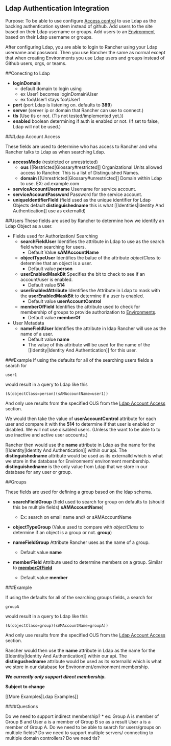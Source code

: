 
Ldap Authentication Integration
---------
Purpose: To be able to use configure [Access control](http://docs.rancher.com/rancher/configuration/access-control/) 
to use Ldap as the backing authentication system instead of github. Add users to the site based on their Ldap username 
or groups. Add users to an [Environment](http://docs.rancher.com/rancher/concepts/#environments)
 based on their Ldap username or groups.

After configuring Ldap, you are able to login to Rancher using your Ldap username and password. Then you use Rancher the same as normal except that when creating Environments you use Ldap users and groups instead of Github users, orgs, or teams. 

##Conecting to Ldap
 * **loginDomain** 
    * default domain to login using
    * ex User1 becomes loginDomain\User
    * ex foo\User1 stays foo\User1
 * **port** (port Ldap is listening on. defaults to **389**)
 * **server** (server ip or domain that Rancher can use to connect.)
 * **tls** (Use tls or not. (Tls not tested/implemented yet.))
 * **enabled** boolean determining if auth is enabled or not. (If set to false, Ldap will not be used.)

###<a name="LdapAccess"></a>Ldap Account Access
 
These fields are used to determine who has access to Rancher and who Rancher talks to Ldap as when searching Ldap.
 
 * **accessMode**  (restricted or unrestricted)
     * **ous** [[Restricted|Glossary#restricted]] Organizational Units allowed access to Rancher. This is a list of Distinguished Names.
     * **domain** [[Unrestricted|Glossary#unrestricted]] Domain within Ldap to use. EX: ad.example.com
 * **serviceAccountUsername**  Username for service account.
 * **serviceAccountPassword**  Password for the service account.
 * **uniqueIdentifierField** (field used as the unique identifier for Ldap Objects default **distinguishedname** this is what [[Identities|Identity And Authentication]] use as externalId) 

##Users
These fields are used by Rancher to determine how we identify an Ldap Object as a user.

 * Fields used for Authorization/ Searching
     * **searchFieldUser** Identifies the attribute in Ldap to use as the search field when searching for users. 
         * Default Value **sAMAccountName**
     * **objectTypeUser** Identifies the balue of the attribute *objectClass* to determine that an object is a user.
         * Default value **person**
     * **userEnabledMaskBit** Specifies the bit to check to see if an account/user is enabled. 
         * Default value **514** 
     * **userEnabledAttribute** Identifies the Attribute in Ldap to mask with the **userEnabledMaskBit** to determine if a user is enabled.
         * Default value **userAccountControl** 
     * <a name="memberOfField"></a>**memberOfField** Identifies the attribute used to check for membership of groups to provide authorization to [Environments](http://docs.rancher.com/rancher/concepts/#environments). 
         * Default value **memberOf** 
 * User Metadata
     * **nameFieldUser** Identifies the attribute in ldap Rancher will use as the name of a user. 
         * Default value **name** 
         * The value of this attribute will be used for the name of the [[Identity|Identity And Authentication]] for this user.


###Example
If using the defaults for all of the searching users fields a search for 

`user1` 

would result in a query to Ldap like this 

`(&(objectClass=person)(sAMAccountName=user1))` 

And only use results from the specified OUS from the [Ldap Account Access](#LdapAccess) section.

We would then take the value of **userAccountControl** attribute for each user and compare it with the **514** to determine if that user is enabled or disabled. We will not use disabled users. (Unless the want to be able to to use inactive and active user accounts.)


Rancher then would use the **name** attribute in Ldap as the name for the [[Identity|Identity And Authentication]] within our api. The **distinguishedname** attribute would be used as its externalId which is what we store in the database for Environment/ environment membership. **distinguishedname** is the only value from Ldap that we store in our database for any user or group.

 
##Groups

These fields are used for defining a group based on the ldap schema.

 * **searchFieldGroup** (field used to search for group on defaults to (should this be multiple fields) **sAMAccountName**) 
     * Ex: search on email name and/ or sAMAccountName

 * **objectTypeGroup** (Value used to compare with *objectClass* to determine if an object is a group or not. **group**)

 * **nameFieldGroup** Attribute Rancher uses as the name of a group.
     * Default value **name** 
 * **memberField** Attribute used to determine members on a group. Similar to [**memberOfField**](#memberOfField)
     * Default value **member**  

###Example

If using the defaults for all of the searching groups fields, a search for

`groupA`

would result in a query to Ldap like this

`(&(objectClass=group)(sAMAccountName=groupA))`

And only use results from the specified OUS from the [Ldap Account Access](#LdapAccess) section.

Rancher would then use the **name** attribute in Ldap as the name for the [[Identity|Identity And Authentication]] within our api. The **distingushedname** attribute would be used as its externalId which is what we store in our database for Environment/environment membership.
 
 ***We currently only support direct membership.***
 
 **Subject to change**
 
 [[More Examples|Ldap Examples]]
 
 
 ####Questions
 
 Do we need to support indirect membership? 
     * ex: Group A is member of Group B and User a is a member of Group B so as a result User a is a member of Group A.
 Do we need to be able to search for users/groups on multiple fields?
 Do we need to support multiple servers/ connecting to multiple domain controllers?
 Do we need tls?